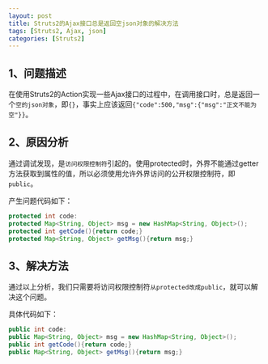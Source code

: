 ```yaml
---
layout: post
title: Struts2的Ajax接口总是返回空json对象的解决方法
tags: [Struts2, Ajax, json]
categories: [Struts2]
---
```






## 1、问题描述
在使用Struts2的Action实现一些Ajax接口的过程中，在调用接口时，总是返回一个`空的json对象`，即`{}`，事实上应该返回`{"code":500,"msg":{"msg":"正文不能为空"}}`。


## 2、原因分析
通过调试发现，是`访问权限控制符`引起的。使用protected时，外界不能通过getter方法获取到属性的值，所以必须使用允许外界访问的公开权限控制符，即`public`。

产生问题代码如下：

``` java
protected int code:
protected Map<String, Object> msg = new HashMap<String, Object>();
protected int getCode(){return code;}
protected Map<String, Object> getMsg(){return msg;}
```

## 3、解决方法
通过以上分析，我们只需要将访问权限控制符`从protected改成public`，就可以解决这个问题。

具体代码如下：

``` java
public int code:
public Map<String, Object> msg = new HashMap<String, Object>();
public int getCode(){return code;}
public Map<String, Object> getMsg(){return msg;}
```






